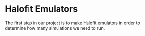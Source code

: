# Halofit Emulators

The first step in our project is to make Halofit emulators in order to determine how many simulations we need to run.